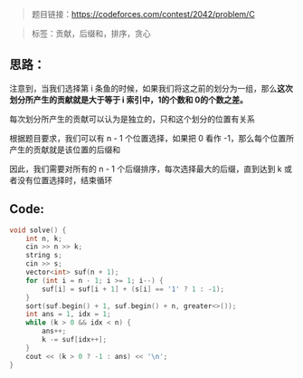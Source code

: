 > 题目链接：https://codeforces.com/contest/2042/problem/C

> 标签：贡献，后缀和，排序，贪心

## 思路：

注意到，当我们选择第 i 条鱼的时候，如果我们将这之前的划分为一组，那么**这次划分所产生的贡献就是大于等于 i 索引中，1的个数和 0的个数之差。**

每次划分所产生的贡献可以认为是独立的，只和这个划分的位置有关系

根据题目要求，我们可以有 n - 1 个位置选择，如果把 0 看作 -1，那么每个位置所产生的贡献就是该位置的后缀和

因此，我们需要对所有的 n - 1 个后缀排序，每次选择最大的后缀，直到达到 k 或者没有位置选择时，结束循环

## Code:

```cpp
void solve() {
    int n, k;
    cin >> n >> k;
    string s;
    cin >> s;
    vector<int> suf(n + 1);
    for (int i = n - 1; i >= 1; i--) {
        suf[i] = suf[i + 1] + (s[i] == '1' ? 1 : -1);
    }
    sort(suf.begin() + 1, suf.begin() + n, greater<>());
    int ans = 1, idx = 1;
    while (k > 0 && idx < n) {
        ans++;
        k -= suf[idx++];
    }
    cout << (k > 0 ? -1 : ans) << '\n';
}

```

